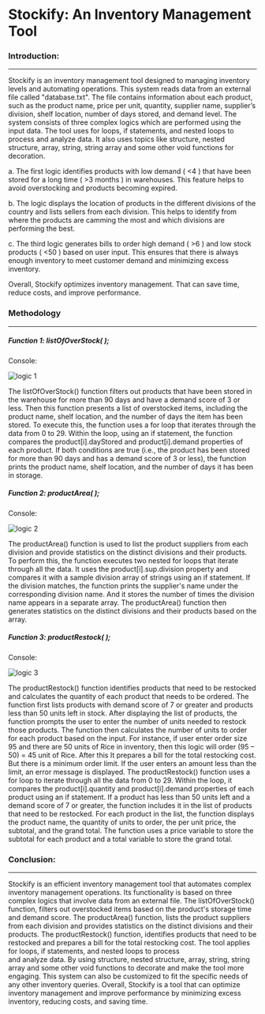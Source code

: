 # Stockify: An Inventory Management Tool

<h3>Introduction:</h3>

---

Stockify is an inventory management tool designed to managing inventory levels and automating operations. This system reads data from an external file called "database.txt". The file contains information about each product, such as the product name, price per unit, quantity, supplier name, supplier’s division, shelf location, number of days stored, and demand level. The system consists of three complex logics which are performed using the input data. The tool uses for loops, if statements, and nested loops to process and analyze data. It also uses topics like structure, nested structure, array, string, string array and some other void functions for decoration.

a.	The first logic identifies products with low demand ( <4 ) that have been stored for a long time ( >3 months ) in warehouses. This feature helps to avoid overstocking and products becoming expired.

b.	The logic displays the location of products in the different divisions of the country and lists sellers from each division. This helps to identify from where the products are camming the most and which divisions are performing the best.

c.	The third logic generates bills to order high demand ( >6 ) and low stock products ( <50 ) based on user input. This ensures that there is always enough inventory to meet customer demand and minimizing excess inventory.

Overall, Stockify optimizes inventory management. That can save time, reduce costs, and improve performance.



 
<h3>Methodology</h3>

***

<h5>Function 1: listOfOverStock( );</h5>

Console:

![logic 1](https://github.com/kausaraahmed/Inventory-Management/assets/111121885/5de3413f-712b-4835-ac55-4ff63d9135b0)


The listOfOverStock() function filters out products that have been stored in the warehouse for more than 90 days and have a demand score of 3 or less. Then this function presents a list of overstocked items, including the product name, shelf location, and the number of days the item has been stored.
To execute this, the function uses a for loop that iterates through the data from 0 to 29. Within the loop, using an if statement, the function compares the product[i].dayStored and product[i].demand properties of each product. If both conditions are true (i.e., the product has been stored for more than 90 days and has a demand score of 3 or less), the function prints the product name, shelf location, and the number of days it has been in storage.
 


<h5>Function 2: productArea( );</h5>

Console:

![logic 2](https://github.com/kausaraahmed/Inventory-Management/assets/111121885/5b410836-be56-4a44-ab19-70e27046974f)


The productArea() function is used to list the product suppliers from each division and provide statistics on the distinct divisions and their products.
To perform this, the function executes two nested for loops that iterate through all the data. It uses the
product[i].sup.division property and compares it with a sample division array of strings using an if statement. If the division matches, the function prints the supplier's name under the corresponding division name. And it stores the number of times the division name appears in a separate array.
The productArea() function then generates statistics on the distinct divisions and their products based on the array. 


 
<h5>Function 3: productRestock( );</h5>

Console:

![logic 3](https://github.com/kausaraahmed/Inventory-Management/assets/111121885/254158ea-b65c-4b4b-9714-d5d052d77474)


The productRestock() function identifies products that need to be restocked and calculates the quantity of each product that needs to be ordered. The function first lists products with demand score of 7 or greater and products less than 50 units left in stock.
After displaying the list of products, the function prompts the user to enter the number of units needed to restock those products. The function then calculates the number of units to order for each product based on the input. For instance, if user enter order size 95 and there are 50 units of Rice in inventory, then this logic will order (95 – 50) = 45 unit of Rice. After this It prepares a bill for the total restocking cost. But there is a minimum order limit. If the user enters an amount less than the limit, an error message is displayed.
The productRestock() function uses a for loop to iterate through all the data from 0 to 29. Within the loop, it compares the product[i].quantity and product[i].demand properties of each product using an if statement. If a product has less than 50 units left and a demand score of 7 or greater, the function includes it in the list of products that need to be restocked.
For each product in the list, the function displays the product name, the quantity of units to order, the per unit price, the subtotal, and the grand total. The function uses a price variable to store the subtotal for each product and a total variable to store the grand total.



<h3>Conclusion:</h3>

---

Stockify is an efficient inventory management tool that automates complex inventory management operations. Its functionality is based on three complex logics that involve data from an external file. 
The listOfOverStock() function, filters out overstocked items based on the product's storage time and demand score. The productArea() function, lists the product suppliers from each division and provides statistics on the distinct divisions and their products. The productRestock() function, identifies products that need to be restocked and prepares a bill for the total restocking cost. The tool applies for loops, if statements, and nested loops to process  
and analyze data. By using structure, nested structure, array, string, string array and some other void functions to decorate and make the tool more engaging. This system can also be customized to fit the specific needs of any other inventory queries.
Overall, Stockify is a tool that can optimize inventory management and improve performance by minimizing excess inventory, reducing costs, and saving time.
